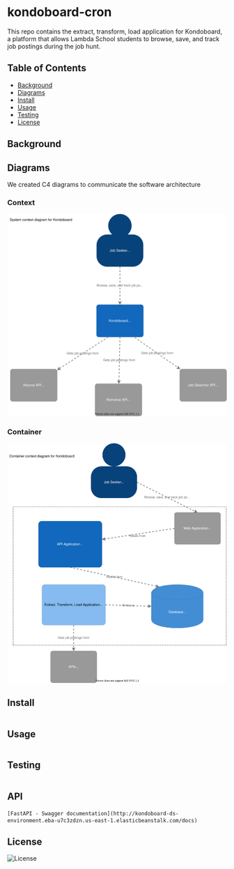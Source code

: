 # kondoboard-cron

This repo contains the extract, transform, load application for Kondoboard, a platform that allows Lambda School students to browse, save, and track job postings during the job hunt. 

## Table of Contents
- [Background](#background)
- [Diagrams](#diagrams)
- [Install](#install) 
- [Usage](#usage)
- [Testing](#testing)
- [License](#license)

## Background

## Diagrams
We created C4 diagrams to communicate the software architecture

### Context
![Context](./diagrams/kondo_context.svg)
### Container
![Container](./diagrams/kondo_container.svg)

## Install  
```
```
## Usage  
```
```  
## Testing  
```
```  
## API
```
[FastAPI - Swagger documentation](http://kondoboard-ds-environment.eba-u7c3zdzn.us-east-1.elasticbeanstalk.com/docs)
```  
## License
![License](./LICENSE/)